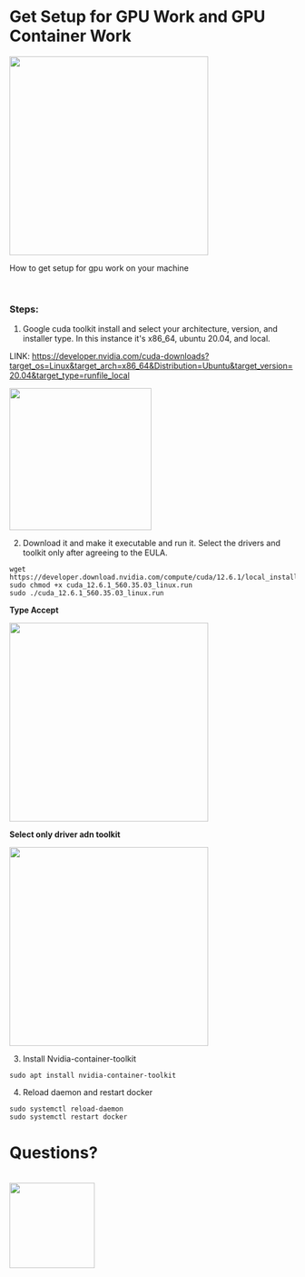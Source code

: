 # Get Setup for GPU Work and GPU Container Work
<img src="https://github.com/user-attachments/assets/424030a6-be7f-45f3-900e-cef7cf511883" width="350">

How to get setup for gpu work on your machine

<br>


### Steps: 
1. Google cuda toolkit install and select your architecture, version, and installer type. In this instance it's x86_64, ubuntu 20.04, and local.

LINK: https://developer.nvidia.com/cuda-downloads?target_os=Linux&target_arch=x86_64&Distribution=Ubuntu&target_version=20.04&target_type=runfile_local

<img src="https://github.com/user-attachments/assets/1f6bfb0f-dbe1-4e68-a629-e30167f3a555"  height="250">

2. Download it and make it executable and run it. Select the drivers and toolkit only after agreeing to the EULA.

```
wget https://developer.download.nvidia.com/compute/cuda/12.6.1/local_installers/cuda_12.6.1_560.35.03_linux.run
sudo chmod +x cuda_12.6.1_560.35.03_linux.run
sudo ./cuda_12.6.1_560.35.03_linux.run
```

**Type Accept**

<img src="https://github.com/user-attachments/assets/99e022eb-d858-42b1-902d-625d941ca025" width="350">

**Select only driver adn toolkit**

<img src="https://github.com/user-attachments/assets/b8073611-5165-4458-b55d-2301dbce6fb0" width="350">



3. Install Nvidia-container-toolkit
```
sudo apt install nvidia-container-toolkit
```

4. Reload daemon and restart docker
```
sudo systemctl reload-daemon
sudo systemctl restart docker
```

# Questions?
<br>
<img src="https://github.com/user-attachments/assets/710669b1-49b7-4936-834c-c523781db754"  height="150">
